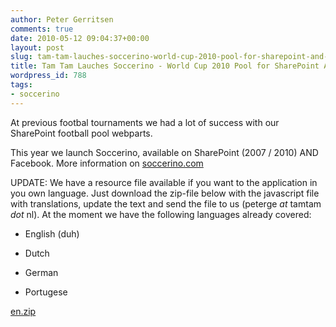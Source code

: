 ```yaml
---
author: Peter Gerritsen
comments: true
date: 2010-05-12 09:04:37+00:00
layout: post
slug: tam-tam-lauches-soccerino-world-cup-2010-pool-for-sharepoint-and-facebook
title: Tam Tam Lauches Soccerino - World Cup 2010 Pool for SharePoint AND Facebook
wordpress_id: 788
tags:
- soccerino
---
```


At previous footbal tournaments we had a lot of success with our SharePoint football pool webparts.

This year we launch Soccerino, available on SharePoint (2007 / 2010) AND Facebook. More information on [soccerino.com](http://soccerino.com)

UPDATE: 
We have a resource file available if you want to the application in you own language. Just download the zip-file below with the javascript file with translations, update the text and send the file to us (peterge _at_ tamtam _dot_ nl). At the moment we have the following languages already covered:



	
  * English (duh)

	
  * Dutch

	
  * German

	
  * Portugese


[en.zip](/images/old/2010/05/en.zip)

